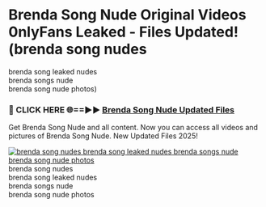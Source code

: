 # Brenda Song Nude Original Videos 0nlyFans Leaked - Files Updated! (brenda song nudes<br>
brenda song leaked nudes<br>
brenda songs nude<br>
brenda song nude photos)

<h3>🔴 CLICK HERE 🌐==►► <a href="https://tinyurl.com/2p9ay9w9" rel="nofollow">Brenda Song Nude Updated Files</a></h3>

Get Brenda Song Nude and all content. Now you can access all videos and pictures of Brenda Song Nude. New Updated Files 2025!

[![brenda song nudes<br>
brenda song leaked nudes<br>
brenda songs nude<br>
brenda song nude photos](https://i.imgur.com/KQgVmj3.gif)](https://tinyurl.com/2p9ay9w9)
brenda song nudes<br>
brenda song leaked nudes<br>
brenda songs nude<br>
brenda song nude photos